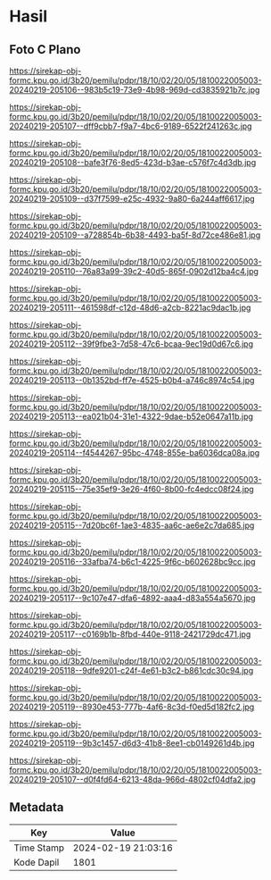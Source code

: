 # Hasil

## Foto C Plano

https://sirekap-obj-formc.kpu.go.id/3b20/pemilu/pdpr/18/10/02/20/05/1810022005003-20240219-205106--983b5c19-73e9-4b98-969d-cd3835921b7c.jpg

https://sirekap-obj-formc.kpu.go.id/3b20/pemilu/pdpr/18/10/02/20/05/1810022005003-20240219-205107--dff9cbb7-f9a7-4bc6-9189-6522f241263c.jpg

https://sirekap-obj-formc.kpu.go.id/3b20/pemilu/pdpr/18/10/02/20/05/1810022005003-20240219-205108--bafe3f76-8ed5-423d-b3ae-c576f7c4d3db.jpg

https://sirekap-obj-formc.kpu.go.id/3b20/pemilu/pdpr/18/10/02/20/05/1810022005003-20240219-205109--d37f7599-e25c-4932-9a80-6a244aff6617.jpg

https://sirekap-obj-formc.kpu.go.id/3b20/pemilu/pdpr/18/10/02/20/05/1810022005003-20240219-205109--a728854b-6b38-4493-ba5f-8d72ce486e81.jpg

https://sirekap-obj-formc.kpu.go.id/3b20/pemilu/pdpr/18/10/02/20/05/1810022005003-20240219-205110--76a83a99-39c2-40d5-865f-0902d12ba4c4.jpg

https://sirekap-obj-formc.kpu.go.id/3b20/pemilu/pdpr/18/10/02/20/05/1810022005003-20240219-205111--461598df-c12d-48d6-a2cb-8221ac9dac1b.jpg

https://sirekap-obj-formc.kpu.go.id/3b20/pemilu/pdpr/18/10/02/20/05/1810022005003-20240219-205112--39f9fbe3-7d58-47c6-bcaa-9ec19d0d67c6.jpg

https://sirekap-obj-formc.kpu.go.id/3b20/pemilu/pdpr/18/10/02/20/05/1810022005003-20240219-205113--0b1352bd-ff7e-4525-b0b4-a746c8974c54.jpg

https://sirekap-obj-formc.kpu.go.id/3b20/pemilu/pdpr/18/10/02/20/05/1810022005003-20240219-205113--ea021b04-31e1-4322-9dae-b52e0647a11b.jpg

https://sirekap-obj-formc.kpu.go.id/3b20/pemilu/pdpr/18/10/02/20/05/1810022005003-20240219-205114--f4544267-95bc-4748-855e-ba6036dca08a.jpg

https://sirekap-obj-formc.kpu.go.id/3b20/pemilu/pdpr/18/10/02/20/05/1810022005003-20240219-205115--75e35ef9-3e26-4f60-8b00-fc4edcc08f24.jpg

https://sirekap-obj-formc.kpu.go.id/3b20/pemilu/pdpr/18/10/02/20/05/1810022005003-20240219-205115--7d20bc6f-1ae3-4835-aa6c-ae6e2c7da685.jpg

https://sirekap-obj-formc.kpu.go.id/3b20/pemilu/pdpr/18/10/02/20/05/1810022005003-20240219-205116--33afba74-b6c1-4225-9f6c-b602628bc9cc.jpg

https://sirekap-obj-formc.kpu.go.id/3b20/pemilu/pdpr/18/10/02/20/05/1810022005003-20240219-205117--9c107e47-dfa6-4892-aaa4-d83a554a5670.jpg

https://sirekap-obj-formc.kpu.go.id/3b20/pemilu/pdpr/18/10/02/20/05/1810022005003-20240219-205117--c0169b1b-8fbd-440e-9118-2421729dc471.jpg

https://sirekap-obj-formc.kpu.go.id/3b20/pemilu/pdpr/18/10/02/20/05/1810022005003-20240219-205118--9dfe9201-c24f-4e61-b3c2-b861cdc30c94.jpg

https://sirekap-obj-formc.kpu.go.id/3b20/pemilu/pdpr/18/10/02/20/05/1810022005003-20240219-205119--8930e453-777b-4af6-8c3d-f0ed5d182fc2.jpg

https://sirekap-obj-formc.kpu.go.id/3b20/pemilu/pdpr/18/10/02/20/05/1810022005003-20240219-205119--9b3c1457-d6d3-41b8-8ee1-cb0149261d4b.jpg

https://sirekap-obj-formc.kpu.go.id/3b20/pemilu/pdpr/18/10/02/20/05/1810022005003-20240219-205107--d0f4fd64-6213-48da-966d-4802cf04dfa2.jpg


## Metadata

| Key        | Value               |
| ---------- | ------------------- |
| Time Stamp | 2024-02-19 21:03:16 |
| Kode Dapil | 1801                |



